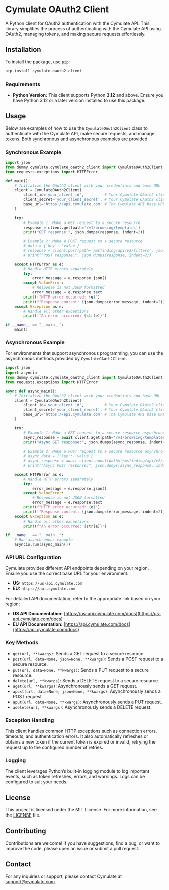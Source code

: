 # Cymulate OAuth2 Client

A Python client for OAuth2 authentication with the Cymulate API. This library simplifies the process of authenticating with the Cymulate API using OAuth2, managing tokens, and making secure requests effortlessly.

## Installation

To install the package, use `pip`:

```bash
pip install cymulate-oauth2-client 
```

### Requirements

- **Python Version:** This client supports Python **3.12** and above. Ensure you have Python 3.12 or a later version installed to use this package.

## Usage

Below are examples of how to use the `CymulateOAuth2Client` class to authenticate with the Cymulate API, make secure requests, and manage tokens. Both synchronous and asynchronous examples are provided.

### Synchronous Example

```python
import json
from dummy.cymulate.cymulate_oauth2_client import CymulateOAuth2Client
from requests.exceptions import HTTPError

def main():
    # Initialize the OAuth2 client with your credentials and base URL
    client = CymulateOAuth2Client(
        client_id='your_client_id',         # Your Cymulate OAuth2 client_id
        client_secret='your_client_secret', # Your Cymulate OAuth2 client_secret
        base_url='https://api.cymulate.com' # The Cymulate API base URL (adjust based on your region)
    )

    try:
        # Example 1: Make a GET request to a secure resource
        response = client.get(path='/v1/browsing/templates')
        print("GET response:", json.dumps(response, indent=2))

        # Example 2: Make a POST request to a secure resource
        # data = {'key': 'value'}
        # response = client.post(path='/msfinding/api/v2/filters', json=data)
        # print("POST response:", json.dumps(response, indent=2))

    except HTTPError as e:
        # Handle HTTP errors separately
        try:
            error_message = e.response.json()
        except ValueError:
            # Response is not JSON formatted
            error_message = e.response.text
        print(f"HTTP error occurred: {e}")
        print(f"Response content: {json.dumps(error_message, indent=2)}")
    except Exception as e:
        # Handle all other exceptions
        print(f"An error occurred: {str(e)}")

if __name__ == "__main__":
    main()
```

### Asynchronous Example

For environments that support asynchronous programming, you can use the asynchronous methods provided by `CymulateOAuth2Client`.

```python
import json
import asyncio
from dummy.cymulate.cymulate_oauth2_client import CymulateOAuth2Client
from requests.exceptions import HTTPError

async def async_main():
    # Initialize the OAuth2 client with your credentials and base URL
    client = CymulateOAuth2Client(
        client_id='your_client_id',         # Your Cymulate OAuth2 client_id
        client_secret='your_client_secret', # Your Cymulate OAuth2 client_secret
        base_url='https://api.cymulate.com' # The Cymulate API base URL (adjust based on your region)
    )

    try:
        # Example 1: Make a GET request to a secure resource asynchronously
        async_response = await client.aget(path='/v1/browsing/templates')
        print("Async GET response:", json.dumps(async_response, indent=2))

        # Example 2: Make a POST request to a secure resource asynchronously
        # async_data = {'key': 'value'}
        # async_response = await client.apost(path='/msfinding/api/v2/filters', json=async_data)
        # print("Async POST response:", json.dumps(async_response, indent=2))

    except HTTPError as e:
        # Handle HTTP errors separately
        try:
            error_message = e.response.json()
        except ValueError:
            # Response is not JSON formatted
            error_message = e.response.text
        print(f"HTTP error occurred: {e}")
        print(f"Response content: {json.dumps(error_message, indent=2)}")
    except Exception as e:
        # Handle all other exceptions
        print(f"An error occurred: {str(e)}")

if __name__ == "__main__":
    # Run asynchronous example
    asyncio.run(async_main())
```

### API URL Configuration

Cymulate provides different API endpoints depending on your region. Ensure you use the correct base URL for your environment:

- **US:** `https://us-api.cymulate.com`
- **EU:** `https://api.cymulate.com`

For detailed API documentation, refer to the appropriate link based on your region:

- **US API Documentation:** [https://us-api.cymulate.com/docs](https://us-api.cymulate.com/docs)
- **EU API Documentation:** [https://api.cymulate.com/docs](https://api.cymulate.com/docs)

### Key Methods

- `get(url, **kwargs)`: Sends a GET request to a secure resource.
- `post(url, data=None, json=None, **kwargs)`: Sends a POST request to a secure resource.
- `put(url, data=None, **kwargs)`: Sends a PUT request to a secure resource.
- `delete(url, **kwargs)`: Sends a DELETE request to a secure resource.
- `aget(url, **kwargs)`: Asynchronously sends a GET request.
- `apost(url, data=None, json=None, **kwargs)`: Asynchronously sends a POST request.
- `aput(url, data=None, **kwargs)`: Asynchronously sends a PUT request.
- `adelete(url, **kwargs)`: Asynchronously sends a DELETE request.

### Exception Handling

This client handles common HTTP exceptions such as connection errors, timeouts, and authentication errors. It also automatically refreshes or obtains a new token if the current token is expired or invalid, retrying the request up to the configured number of retries.

### Logging

The client leverages Python’s built-in logging module to log important events, such as token refreshes, errors, and warnings. Logs can be configured to suit your needs.

## License

This project is licensed under the MIT License. For more information, see the [LICENSE](LICENSE) file.

## Contributing

Contributions are welcome! If you have suggestions, find a bug, or want to improve the code, please open an issue or submit a pull request.

## Contact

For any inquiries or support, please contact Cymulate at [support@cymulate.com](mailto:support@cymulate.com).

